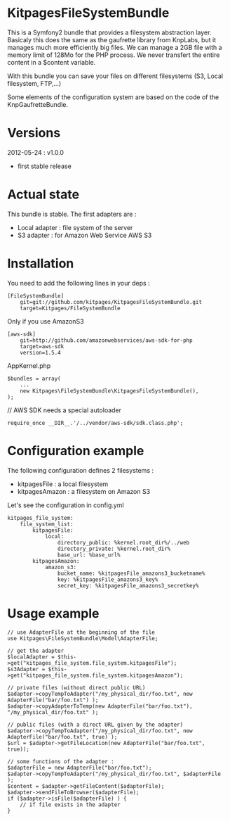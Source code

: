 KitpagesFileSystemBundle
========================

This is a Symfony2 bundle that provides a filesystem abstraction layer. Basicaly this does the
same as the gaufrette library from KnpLabs, but it manages much more efficiently big files. We can
manage a 2GB file with a memory limit of 128Mo for the PHP process. We never transfert the entire
content in a $content variable.

With this bundle you can save your files on different filesystems (S3, Local filesystem, FTP,...)

Some elements of the configuration system are based on the code of the KnpGaufretteBundle.

Versions
========

2012-05-24 : v1.0.0
* first stable release

Actual state
============
This bundle is stable. The first adapters are :

* Local adapter : file system of the server
* S3 adapter : for Amazon Web Service AWS S3

Installation
============
You need to add the following lines in your deps :

    [FileSystemBundle]
        git=git://github.com/kitpages/KitpagesFileSystemBundle.git
        target=Kitpages/FileSystemBundle

Only if you use AmazonS3

    [aws-sdk]
        git=http://github.com/amazonwebservices/aws-sdk-for-php
        target=aws-sdk
        version=1.5.4

AppKernel.php

    $bundles = array(
        ...
        new Kitpages\FileSystemBundle\KitpagesFileSystemBundle(),
    );

// AWS SDK needs a special autoloader

    require_once __DIR__.'/../vendor/aws-sdk/sdk.class.php';


Configuration example
=====================
The following configuration defines 2 filesystems :

* kitpagesFile : a local filesystem
* kitpagesAmazon : a filesystem on Amazon S3

Let's see the configuration in config.yml

    kitpages_file_system:
        file_system_list:
            kitpagesFile:
                local:
                    directory_public: %kernel.root_dir%/../web
                    directory_private: %kernel.root_dir%
                    base_url: %base_url%
            kitpagesAmazon:
                amazon_s3:
                    bucket_name: %kitpagesFile_amazons3_bucketname%
                    key: %kitpagesFile_amazons3_key%
                    secret_key: %kitpagesFile_amazons3_secretkey%

Usage example
=============

    // use AdapterFile at the beginning of the file
    use Kitpages\FileSystemBundle\Model\AdapterFile;

    // get the adapter
    $localAdapter = $this->get("kitpages_file_system.file_system.kitpagesFile");
    $s3Adapter = $this->get("kitpages_file_system.file_system.kitpagesAmazon");

    // private files (without direct public URL)
    $adapter->copyTempToAdapter("/my_physical_dir/foo.txt", new AdapterFile("bar/foo.txt") );
    $adapter->copyAdapterToTemp(new AdapterFile("bar/foo.txt"), "/my_physical_dir/foo.txt" );

    // public files (with a direct URL given by the adapter)
    $adapter->copyTempToAdapter("/my_physical_dir/foo.txt", new AdapterFile("bar/foo.txt", true) );
    $url = $adapter->getFileLocation(new AdapterFile("bar/foo.txt", true));

    // some functions of the adapter :
    $adapterFile = new AdapterFile("bar/foo.txt");
    $adapter->copyTempToAdapter("/my_physical_dir/foo.txt", $adapterFile );
    $content = $adapter->getFileContent($adapterFile);
    $adapter->sendFileToBrowser($adapterFile);
    if ($adapter->isFile($adapterFile) ) {
        // if file exists in the adapter
    }
